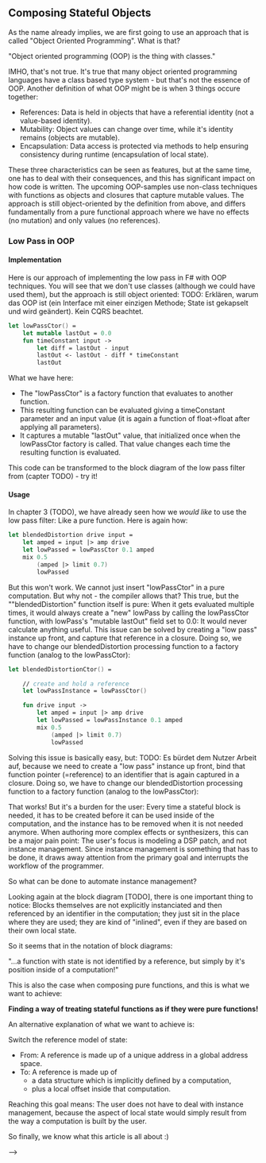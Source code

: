 
## Composing Stateful Objects

As the name already implies, we are first going to use an approach that is called "Object Oriented Programming". What is that?

"Object oriented programming (OOP) is the thing with classes."

IMHO, that's not true. It's true that many object oriented programming languages have a class based type system - but that's not the essence of OOP. Another definition of what OOP might be is when 3 things occure together:

* References: Data is held in objects that have a referential identity (not a value-based identity).
* Mutability: Object values can change over time, while it's identity remains (objects are mutable).
* Encapsulation: Data access is protected via methods to help ensuring consistency during runtime (encapsulation of local state).

These three characteristics can be seen as features, but at the same time, one has to deal with their consequences, and this has significant impact on how code is written. The upcoming OOP-samples use non-class techniques with functions as objects and closures that capture mutable values. The approach is still object-oriented by the definition from above, and differs fundamentally from a pure functional approach where we have no effects (no mutation) and only values (no references).

### Low Pass in OOP

#### Implementation

Here is our approach of implementing the low pass in F# with OOP techniques. You will see that we don't use classes (although we could have used them), but the approach is still object oriented: TODO: Erklären, warum das OOP ist (ein Interface mit einer einzigen Methode; State ist gekapselt und wird geändert). Kein CQRS beachtet.

```fsharp
let lowPassCtor() =
    let mutable lastOut = 0.0
    fun timeConstant input ->
        let diff = lastOut - input
        lastOut <- lastOut - diff * timeConstant
        lastOut
```

What we have here:

* The "lowPassCtor" is a factory function that evaluates to another function.
* This resulting function can be evaluated giving a timeConstant parameter and an input value (it is again a function of float->float after applying all parameters).
* It captures a mutable "lastOut" value, that initialized once when the lowPassCtor factory is called. That value changes each time the resulting function is evaluated.

This code can be transformed to the block diagram of the low pass filter from (capter TODO) - try it!

#### Usage

In chapter 3 (TODO), we have already seen how we _would like_ to use the low pass filter: Like a pure function. Here is again how:

```fsharp
let blendedDistortion drive input =
    let amped = input |> amp drive
    let lowPassed = lowPassCtor 0.1 amped
    mix 0.5
        (amped |> limit 0.7)
        lowPassed
```

But this won't work. We cannot just insert "lowPassCtor" in a pure computation. But why not - the compiler allows that? This true, but the ""blendedDistortion" function itself is pure: When it gets evaluated multiple times, it would always create a "new" lowPass by calling the lowPassCtor function, with lowPass's "mutable lastOut" field set to 0.0: It would never calculate anything useful. This issue can be solved by creating a "low pass" instance up front, and capture that reference in a closure. Doing so, we have to change our blendedDistortion processing function to a factory function (analog to the lowPassCtor):

```fsharp
let blendedDistortionCtor() =

    // create and hold a reference
    let lowPassInstance = lowPassCtor()

    fun drive input ->
        let amped = input |> amp drive
        let lowPassed = lowPassInstance 0.1 amped
        mix 0.5
            (amped |> limit 0.7)
            lowPassed
```

Solving this issue is basically easy, but: TODO: Es bürdet dem Nutzer Arbeit auf, because we need to create a "low pass" instance up front, bind that function pointer (=reference) to an identifier that is again captured in a closure. Doing so, we have to change our blendedDistortion processing function to a factory function (analog to the lowPassCtor):

That works! But it's a burden for the user: Every time a stateful block is needed, it has to be created before it can be used inside of the computation, and the instance has to be removed when it is not needed anymore. When authoring more complex effects or synthesizers, this can be a major pain point: The user's focus is modeling a DSP patch, and not instance management. Since instance management is something that has to be done, it draws away attention from the primary goal and interrupts the workflow of the programmer.

So what can be done to automate instance management?

Looking again at the block diagram [TODO], there is one important thing to notice: Blocks themselves are not explicitly instanciated and then referenced by an identifier in the computation; they just sit in the place where they are used; they are kind of "inlined", even if they are based on their own local state.

So it seems that in the notation of block diagrams:

"...a function with state is not identified by a reference, but simply by it's position inside of a computation!"

This is also the case when composing pure functions, and this is what we want to achieve:

**Finding a way of treating stateful functions as if they were pure functions!**

An alternative explanation of what we want to achieve is:

Switch the reference model of state:
* From: A reference is made up of a unique address in a global address space.
* To: A reference is made up of
    * a data structure which is implicitly defined by a computation,
    * plus a local offset inside that computation.

Reaching this goal means: The user does not have to deal with instance management, because the aspect of local state would simply result from the way a computation is built by the user.

So finally, we know what this article is all about :)




<!-- 

TODO:
    * Kondensator modellieren mit Rückkopplung
    * Rückkopplung ist "intern" - Kasten drum; black box
    * Dann: Verwendung


OOP:
    * Es ist ok, das so mit mutable zu schreiben.
    * Aber: Die Verwendung ist doof, weil: Wir _brauchen_ eine Referenz.
        * Identity in imperative lang is made by an address. Accessing the address is made by a name.
        * BlockDiag: Identity (of the concrete LP filter instance) is made by it's location in the computation. -->
 -->
